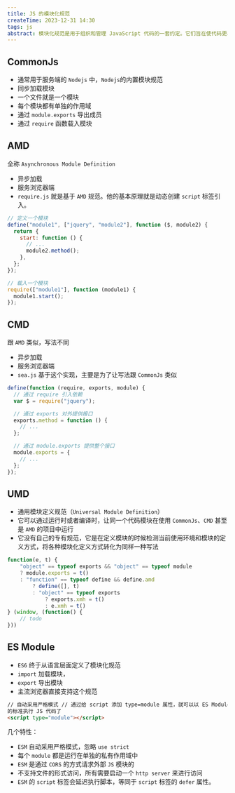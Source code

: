 ```yaml
---
title: JS 的模块化规范
createTime: 2023-12-31 14:30
tags: js
abstract: 模块化规范是用于组织和管理 JavaScript 代码的一套约定。它们旨在使代码更易于维护、扩展和重用。
---
```


## CommonJs

- 通常用于服务端的 `Nodejs` 中，`Nodejs`的内置模块规范
- 同步加载模块
- 一个文件就是一个模块
- 每个模块都有单独的作用域
- 通过 `module.exports` 导出成员
- 通过 `require` 函数载入模块

## AMD

全称 `Asynchronous Module Definition`

- 异步加载
- 服务浏览器端
- `require.js` 就是基于 `AMD` 规范。他的基本原理就是动态创建 `script` 标签引入。

```js
// 定义一个模块
define("module1", ["jquery", "module2"], function ($, module2) {
  return {
    start: function () {
      // ...
      module2.method();
    },
  };
});

// 载入一个模块
require(["module1"], function (module1) {
  module1.start();
});
```

## CMD

跟 `AMD` 类似，写法不同

- 异步加载
- 服务浏览器端
- `sea.js` 基于这个实现，主要是为了让写法跟 `CommonJs` 类似

```js
define(function (require, exports, module) {
  // 通过 require 引入依赖
  var $ = require("jquery");

  // 通过 exports 对外提供接口
  exports.method = function () {
    // ...
  };

  // 通过 module.exports 提供整个接口
  module.exports = {
    // ...
  };
});
```

## UMD

- 通用模块定义规范（`Universal Module Definition`）
- 它可以通过运行时或者编译时，让同一个代码模块在使用 `CommonJs`、`CMD` 甚至是 `AMD` 的项目中运行
- 它没有自己的专有规范，它是在定义模块的时候检测当前使用环境和模块的定义方式，将各种模块化定义方式转化为同样一种写法

```js
function(e, t) {
    "object" == typeof exports && "object" == typeof module
    ? module.exports = t()
    : "function" == typeof define && define.amd
        ? define([], t)
        : "object" == typeof exports
            ? exports.xmh = t()
            : e.xmh = t()
} (window, (function() {
    // todo
}))
```

## ES Module

- `ES6` 终于从语言层面定义了模块化规范
- `import` 加载模块，
- `export` 导出模块
- 主流浏览器直接支持这个规范

```html
// 自动采用严格模式 // 通过给 script 添加 type=module 属性，就可以以 ES Module
的标准执行 JS 代码了
<script type="module"></script>
```

几个特性：

- `ESM` 自动采用严格模式，忽略 `use strict`
- 每个 `module` 都是运行在单独的私有作用域中
- `ESM` 是通过 `CORS` 的方式请求外部 `JS` 模块的
- 不支持文件的形式访问，所有需要启动一个 `http server` 来进行访问
- `ESM` 的 `script` 标签会延迟执行脚本，等同于 `script` 标签的 `defer` 属性。
